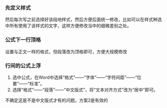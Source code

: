 ### 先定义样式

然后每次写之前选择好该段地样式，然后方便后面统一修改，比如可以在样式种选中所有使用了该样式的文字，这样方便修改当中的细微差别之处。



### 公式下一行顶格

设置与正文一样的格式，但段落改为顶格即可，方便大规模修改



### 行间的公式上浮

1. 选中公式，在Word中选择“格式”——“字体”——“字符间距”——“位置”——“标准”。
2. 选择“格式”——“段落”——“中文版式”，将“文本对齐方式”改为“居中”即可。

不确定这是不是中文版式才有的问题。方案2是有效的
